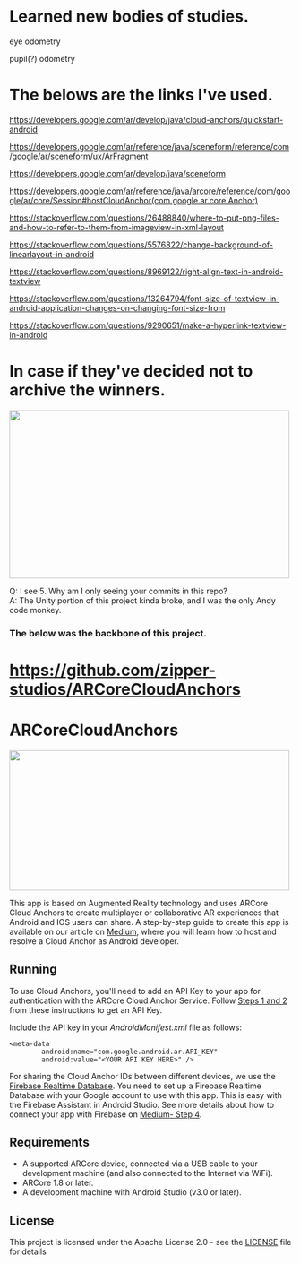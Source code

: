 # Learned new bodies of studies.

eye odometry

pupil(?) odometry

# The belows are the links I've used.

https://developers.google.com/ar/develop/java/cloud-anchors/quickstart-android

https://developers.google.com/ar/reference/java/sceneform/reference/com/google/ar/sceneform/ux/ArFragment

https://developers.google.com/ar/develop/java/sceneform

https://developers.google.com/ar/reference/java/arcore/reference/com/google/ar/core/Session#hostCloudAnchor(com.google.ar.core.Anchor)

https://stackoverflow.com/questions/26488840/where-to-put-png-files-and-how-to-refer-to-them-from-imageview-in-xml-layout

https://stackoverflow.com/questions/5576822/change-background-of-linearlayout-in-android

https://stackoverflow.com/questions/8969122/right-align-text-in-android-textview

https://stackoverflow.com/questions/13264794/font-size-of-textview-in-android-application-changes-on-changing-font-size-from

https://stackoverflow.com/questions/9290651/make-a-hyperlink-textview-in-android

# In case if they've decided not to archive the winners.

<img src="https://github.com/dlee67/CSU-Hackathon-Stuff/blob/master/IWonSomething.png" height="300" width="500">

Q: I see 5. Why am I only seeing your commits in this repo? <br/>
A: The Unity portion of this project kinda broke, and I was the only Andy code monkey.

### The below was the backbone of this project.

# https://github.com/zipper-studios/ARCoreCloudAnchors

# ARCoreCloudAnchors

<img src="https://i1.wp.com/androidcommunity.com/wp-content/uploads/2018/05/cloud-anchors.png?resize=696%2C383&ssl=1" height="250" width="500">

This app is based on Augmented Reality technology and uses ARCore Cloud Anchors to create multiplayer or collaborative AR experiences that Android and IOS users can share. A step-by-step guide to create this app is available on our article on [Medium](https://medium.com/p/16929723f693/edit "AR technology for Android - Part 4 : AR Cloud Anchors"), where you will learn how to host and resolve a Cloud Anchor as Android developer. 

## Running 
To use Cloud Anchors, you'll need to add an API Key to your app for authentication with the ARCore Cloud Anchor Service. Follow [Steps 1 and 2](https://developers.google.com/ar/develop/java/cloud-anchors/quickstart-android#add_an_api_key) from these instructions to get an API Key.

Include the API key in your *AndroidManifest.xml* file as follows:
```
<meta-data
        android:name="com.google.android.ar.API_KEY"
        android:value="<YOUR API KEY HERE>" />
```
                
                
For sharing the Cloud Anchor IDs between different devices, we use the [Firebase Realtime Database](https://firebase.google.com/docs/database). You need to set up a Firebase Realtime Database with your Google account to use with this app. This is easy with the Firebase Assistant in Android Studio. See more details about how to connect your app with Firebase on [Medium- Step 4](https://medium.com/p/16929723f693/edit "AR technology for Android - Part 4 : AR Cloud Anchors").

## Requirements
- A supported ARCore device, connected via a USB cable to your development machine (and also connected to the Internet via WiFi).
- ARCore 1.8 or later.
- A development machine with Android Studio (v3.0 or later).

## License
This project is licensed under the Apache License 2.0 - see the [LICENSE](https://github.com/zipper-studios/ARCoreCloudAnchors/blob/master/LICENSE) file for details

